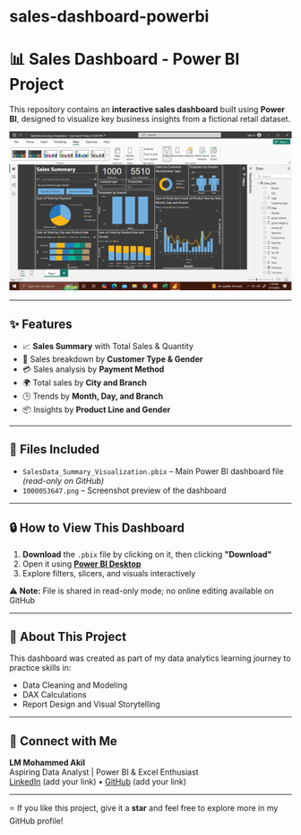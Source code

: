 # sales-dashboard-powerbi
# 📊 Sales Dashboard - Power BI Project

This repository contains an **interactive sales dashboard** built using **Power BI**, designed to visualize key business insights from a fictional retail dataset.

![Dashboard Preview](SalesDasboard_PowerBI_Preview.png)


---

## ✨ Features

- 📈 **Sales Summary** with Total Sales & Quantity
- 👤 Sales breakdown by **Customer Type & Gender**
- 💳 Sales analysis by **Payment Method**
- 🌍 Total sales by **City and Branch**
- 🕒 Trends by **Month, Day, and Branch**
- 📦 Insights by **Product Line and Gender**

---

## 📂 Files Included

- `SalesData_Summary_Visualization.pbix` – Main Power BI dashboard file *(read-only on GitHub)*
- `1000053647.png` – Screenshot preview of the dashboard

---

## 🔒 How to View This Dashboard

1. **Download** the `.pbix` file by clicking on it, then clicking **"Download"**
2. Open it using **[Power BI Desktop](https://powerbi.microsoft.com/en-us/desktop/)**
3. Explore filters, slicers, and visuals interactively

⚠️ **Note:** File is shared in read-only mode; no online editing available on GitHub

---

## 📌 About This Project

This dashboard was created as part of my data analytics learning journey to practice skills in:
- Data Cleaning and Modeling
- DAX Calculations
- Report Design and Visual Storytelling

---

## 👋 Connect with Me

**LM Mohammed Akil**  
Aspiring Data Analyst | Power BI & Excel Enthusiast  
[LinkedIn](https://linkedin.com) (add your link) • [GitHub](https://github.com) (add your link)

---

⭐ If you like this project, give it a **star** and feel free to explore more in my GitHub profile!
